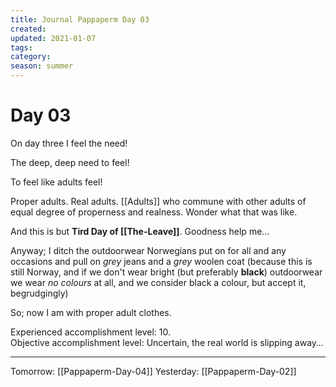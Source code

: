 ```yaml
---
title: Journal Pappaperm Day 03
created: 
updated: 2021-01-07
tags:
category:
season: summer
---
```


# Day 03
On day three I feel the need!  
  
The deep, deep need to feel!  
  
To feel like adults feel!  

Proper adults. Real adults. [[Adults]] who commune with other adults of equal degree of properness and realness. Wonder what that was like.

And this is but **Tird Day of [[The-Leave]]**. Goodness help me…

Anyway; I ditch the outdoorwear Norwegians put on for all and any occasions and pull on *grey* jeans and a *grey* woolen coat (because this is still Norway, and if we don't wear bright (but preferably **black**) outdoorwear we wear *no colours* at all, and we consider black a colour, but accept it, begrudgingly)
 
So; now I am with proper adult clothes.

Experienced accomplishment level: 10.  
Objective accomplishment level: Uncertain, the real world is slipping away…

---

Tomorrow: [[Pappaperm-Day-04]]
Yesterday: [[Pappaperm-Day-02]]  
